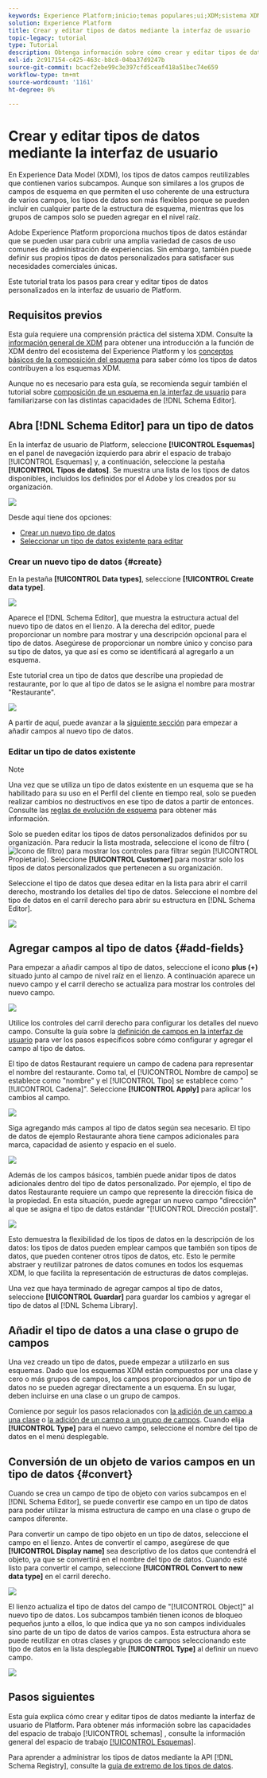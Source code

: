 ```yaml
---
keywords: Experience Platform;inicio;temas populares;ui;XDM;sistema XDM;modelo de datos de experiencia;modelo de datos de experiencia;modelo de datos de experiencia;modelo de datos;modelo de datos;registro de esquema;registro de esquema;esquema;esquema;esquemas;esquemas;crear;tipo de datos;tipos de datos;
solution: Experience Platform
title: Crear y editar tipos de datos mediante la interfaz de usuario
topic-legacy: tutorial
type: Tutorial
description: Obtenga información sobre cómo crear y editar tipos de datos en la interfaz de usuario del Experience Platform.
exl-id: 2c917154-c425-463c-b8c8-04ba37d9247b
source-git-commit: bcacf2ebe99c3e397cfd5ceaf418a51bec74e659
workflow-type: tm+mt
source-wordcount: '1161'
ht-degree: 0%

---
```


# Crear y editar tipos de datos mediante la interfaz de usuario

En Experience Data Model (XDM), los tipos de datos campos reutilizables que contienen varios subcampos. Aunque son similares a los grupos de campos de esquema en que permiten el uso coherente de una estructura de varios campos, los tipos de datos son más flexibles porque se pueden incluir en cualquier parte de la estructura de esquema, mientras que los grupos de campos solo se pueden agregar en el nivel raíz.

Adobe Experience Platform proporciona muchos tipos de datos estándar que se pueden usar para cubrir una amplia variedad de casos de uso comunes de administración de experiencias. Sin embargo, también puede definir sus propios tipos de datos personalizados para satisfacer sus necesidades comerciales únicas.

Este tutorial trata los pasos para crear y editar tipos de datos personalizados en la interfaz de usuario de Platform.

## Requisitos previos

Esta guía requiere una comprensión práctica del sistema XDM. Consulte la [información general de XDM](../../home.md) para obtener una introducción a la función de XDM dentro del ecosistema del Experience Platform y los [conceptos básicos de la composición del esquema](../../schema/composition.md) para saber cómo los tipos de datos contribuyen a los esquemas XDM.

Aunque no es necesario para esta guía, se recomienda seguir también el tutorial sobre [composición de un esquema en la interfaz de usuario](../../tutorials/create-schema-ui.md) para familiarizarse con las distintas capacidades de [!DNL Schema Editor].

## Abra [!DNL Schema Editor] para un tipo de datos

En la interfaz de usuario de Platform, seleccione **[!UICONTROL Esquemas]** en el panel de navegación izquierdo para abrir el espacio de trabajo [!UICONTROL Esquemas] y, a continuación, seleccione la pestaña **[!UICONTROL Tipos de datos]**. Se muestra una lista de los tipos de datos disponibles, incluidos los definidos por el Adobe y los creados por su organización.

![](../../images/ui/resources/data-types/data-types-tab.png)

Desde aquí tiene dos opciones:

- [Crear un nuevo tipo de datos](#create)
- [Seleccionar un tipo de datos existente para editar](#edit)

### Crear un nuevo tipo de datos {#create}

En la pestaña **[!UICONTROL Data types]**, seleccione **[!UICONTROL Create data type]**.

![](../../images/ui/resources/data-types/create.png)

Aparece el [!DNL Schema Editor], que muestra la estructura actual del nuevo tipo de datos en el lienzo. A la derecha del editor, puede proporcionar un nombre para mostrar y una descripción opcional para el tipo de datos. Asegúrese de proporcionar un nombre único y conciso para su tipo de datos, ya que así es como se identificará al agregarlo a un esquema.

Este tutorial crea un tipo de datos que describe una propiedad de restaurante, por lo que al tipo de datos se le asigna el nombre para mostrar &quot;Restaurante&quot;.

![](../../images/ui/resources/data-types/data-type-properties.png)

A partir de aquí, puede avanzar a la [siguiente sección](#add-fields) para empezar a añadir campos al nuevo tipo de datos.

### Editar un tipo de datos existente

>[!NOTE]
>
>Una vez que se utiliza un tipo de datos existente en un esquema que se ha habilitado para su uso en el Perfil del cliente en tiempo real, solo se pueden realizar cambios no destructivos en ese tipo de datos a partir de entonces. Consulte las [reglas de evolución de esquema](../../schema/composition.md#evolution) para obtener más información.

Solo se pueden editar los tipos de datos personalizados definidos por su organización. Para reducir la lista mostrada, seleccione el icono de filtro (![Icono de filtro](../../images/ui/resources/data-types/filter.png)) para mostrar los controles para filtrar según [!UICONTROL Propietario]. Seleccione **[!UICONTROL Customer]** para mostrar solo los tipos de datos personalizados que pertenecen a su organización.

Seleccione el tipo de datos que desea editar en la lista para abrir el carril derecho, mostrando los detalles del tipo de datos. Seleccione el nombre del tipo de datos en el carril derecho para abrir su estructura en [!DNL Schema Editor].

![](../../images/ui/resources/data-types/edit.png)

## Agregar campos al tipo de datos {#add-fields}

Para empezar a añadir campos al tipo de datos, seleccione el icono **plus (+)** situado junto al campo de nivel raíz en el lienzo. A continuación aparece un nuevo campo y el carril derecho se actualiza para mostrar los controles del nuevo campo.

![](../../images/ui/resources/data-types/new-field.png)

Utilice los controles del carril derecho para configurar los detalles del nuevo campo. Consulte la guía sobre la [definición de campos en la interfaz de usuario](../fields/overview.md#define) para ver los pasos específicos sobre cómo configurar y agregar el campo al tipo de datos.

El tipo de datos Restaurant requiere un campo de cadena para representar el nombre del restaurante. Como tal, el [!UICONTROL Nombre de campo] se establece como &quot;nombre&quot; y el [!UICONTROL Tipo] se establece como &quot;[!UICONTROL Cadena]&quot;. Seleccione **[!UICONTROL Apply]** para aplicar los cambios al campo.

![](../../images/ui/resources/data-types/name-field.png)

Siga agregando más campos al tipo de datos según sea necesario. El tipo de datos de ejemplo Restaurante ahora tiene campos adicionales para marca, capacidad de asiento y espacio en el suelo.

![](../../images/ui/resources/data-types/more-fields.png)

Además de los campos básicos, también puede anidar tipos de datos adicionales dentro del tipo de datos personalizado. Por ejemplo, el tipo de datos Restaurante requiere un campo que represente la dirección física de la propiedad. En esta situación, puede agregar un nuevo campo &quot;dirección&quot; al que se asigna el tipo de datos estándar &quot;[!UICONTROL Dirección postal]&quot;.

![](../../images/ui/resources/data-types/address-field.png)

Esto demuestra la flexibilidad de los tipos de datos en la descripción de los datos: los tipos de datos pueden emplear campos que también son tipos de datos, que pueden contener otros tipos de datos, etc. Esto le permite abstraer y reutilizar patrones de datos comunes en todos los esquemas XDM, lo que facilita la representación de estructuras de datos complejas.

Una vez que haya terminado de agregar campos al tipo de datos, seleccione **[!UICONTROL Guardar]** para guardar los cambios y agregar el tipo de datos al [!DNL Schema Library].

## Añadir el tipo de datos a una clase o grupo de campos

Una vez creado un tipo de datos, puede empezar a utilizarlo en sus esquemas. Dado que los esquemas XDM están compuestos por una clase y cero o más grupos de campos, los campos proporcionados por un tipo de datos no se pueden agregar directamente a un esquema. En su lugar, deben incluirse en una clase o un grupo de campos.

Comience por seguir los pasos relacionados con [la adición de un campo a una clase](./classes.md#add-fields) o [la adición de un campo a un grupo de campos](./field-groups.md#add-fields). Cuando elija **[!UICONTROL Type]** para el nuevo campo, seleccione el nombre del tipo de datos en el menú desplegable.

## Conversión de un objeto de varios campos en un tipo de datos {#convert}

Cuando se crea un campo de tipo de objeto con varios subcampos en el [!DNL Schema Editor], se puede convertir ese campo en un tipo de datos para poder utilizar la misma estructura de campo en una clase o grupo de campos diferente.

Para convertir un campo de tipo objeto en un tipo de datos, seleccione el campo en el lienzo. Antes de convertir el campo, asegúrese de que **[!UICONTROL Display name]** sea descriptivo de los datos que contendrá el objeto, ya que se convertirá en el nombre del tipo de datos. Cuando esté listo para convertir el campo, seleccione **[!UICONTROL Convert to new data type]** en el carril derecho.

![](../../images/ui/resources/data-types/convert-object.png)

El lienzo actualiza el tipo de datos del campo de &quot;[!UICONTROL Object]&quot; al nuevo tipo de datos. Los subcampos también tienen iconos de bloqueo pequeños junto a ellos, lo que indica que ya no son campos individuales sino parte de un tipo de datos de varios campos. Esta estructura ahora se puede reutilizar en otras clases y grupos de campos seleccionando este tipo de datos en la lista desplegable **[!UICONTROL Type]** al definir un nuevo campo.

![](../../images/ui/resources/data-types/converted.png)

## Pasos siguientes

Esta guía explica cómo crear y editar tipos de datos mediante la interfaz de usuario de Platform. Para obtener más información sobre las capacidades del espacio de trabajo [!UICONTROL schemas] , consulte la información general del espacio de trabajo [[!UICONTROL Esquemas]](../overview.md).

Para aprender a administrar los tipos de datos mediante la API [!DNL Schema Registry], consulte la [guía de extremo de los tipos de datos](../../api/data-types.md).
